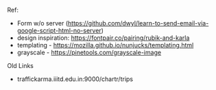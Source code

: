 


Ref:

- Form w/o server (https://github.com/dwyl/learn-to-send-email-via-google-script-html-no-server)
- design inspiration: https://fontpair.co/pairing/rubik-and-karla
- templating - https://mozilla.github.io/nunjucks/templating.html
- grayscale - https://pinetools.com/grayscale-image


Old Links
- traffickarma.iiitd.edu.in:9000/chartr/trips
